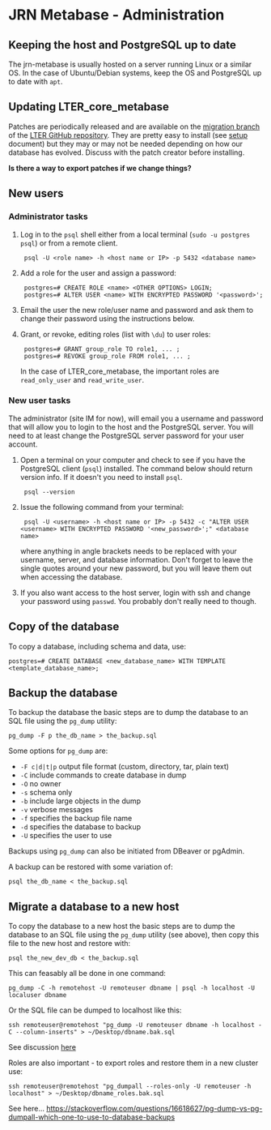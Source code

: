 # JRN Metabase - Administration

## Keeping the host and PostgreSQL up to date

The jrn-metabase is usually hosted on a server running Linux or a similar OS. In the case of Ubuntu/Debian systems, keep the OS and PostgreSQL up to date with `apt`.

## Updating LTER_core_metabase

Patches are periodically released and are available on the [migration branch]() of the [LTER GitHub repository](https://lter.github.io/LTER-core-metabase/). They are pretty easy to install (see [setup](jrn_metabase_setup.md) document) but they may or may not be needed depending on how our database has evolved. Discuss with the patch creator before installing. 

**Is there a way to export patches if we change things?**

## New users

### Administrator tasks

1. Log in to the `psql` shell either from a local terminal (`sudo -u postgres psql`) or from a remote client.

        psql -U <role name> -h <host name or IP> -p 5432 <database name>

2. Add a role for the user and assign a password:

        postgres=# CREATE ROLE <name> <OTHER OPTIONS> LOGIN;
        postgres=# ALTER USER <name> WITH ENCRYPTED PASSWORD '<password>';

3. Email the user the new role/user name and password and ask them to change their password using the instructions below.

4. Grant, or revoke, editing roles (list with `\du`) to user roles:

        postgres=# GRANT group_role TO role1, ... ;
        postgres=# REVOKE group_role FROM role1, ... ;

    In the case of LTER_core_metabase, the important roles are `read_only_user` and `read_write_user`.

### New user tasks

The administrator (site IM for now), will email you a username and password that will allow you to login to the host and the PostgreSQL server. You will need to at least change the PostgreSQL server password for your user account.

1. Open a terminal on your computer and check to see if you have the PostgreSQL client (`psql`) installed. The command below should return version info. If it doesn't you need to install `psql`.

        psql --version

2. Issue the following command from your terminal:

        psql -U <username> -h <host name or IP> -p 5432 -c "ALTER USER <username> WITH ENCRYPTED PASSWORD '<new_password>';" <database name>

    where anything in angle brackets needs to be replaced with your username, server, and database information. Don't forget to leave the single quotes around your new password, but you will leave them out when accessing the database.

3. If you also want access to the host server, login with ssh and change your password using `passwd`. You probably don't really need to though.

## Copy of the database

To copy a database, including schema and data, use:

    postgres=# CREATE DATABASE <new_database_name> WITH TEMPLATE <template_database_name>;

## Backup the database

To backup the database the basic steps are to dump the database to an SQL file using the `pg_dump` utility:

    pg_dump -F p the_db_name > the_backup.sql 

Some options for `pg_dump` are:

* `-F c|d|t|p` output file format (custom, directory, tar, plain text)
* `-C` include commands to create database in dump
* `-O` no owner
* `-s` schema only
* `-b` include large objects in the dump
* `-v` verbose messages
* `-f` specifies the backup file name
* `-d` specifies the database to backup
* `-U` specifies the user to use

Backups using `pg_dump` can also be initiated from DBeaver or pgAdmin. 

A backup can be restored with some variation of:

    psql the_db_name < the_backup.sql


## Migrate a database to a new host

To copy the database to a new host the basic steps are to dump the database to an SQL file using the `pg_dump` utility (see above), then copy this file to the new host and restore with:

    psql the_new_dev_db < the_backup.sql

This can feasably all be done in one command:

    pg_dump -C -h remotehost -U remoteuser dbname | psql -h localhost -U localuser dbname

Or the SQL file can be dumped to localhost like this:

    ssh remoteuser@remotehost "pg_dump -U remoteuser dbname -h localhost -C --column-inserts" > ~/Desktop/dbname.bak.sql

See discussion [here](https://stackoverflow.com/questions/1237725/copying-postgresql-database-to-another-server)

Roles are also important - to export roles and restore them in a new cluster use:

    ssh remoteuser@remotehost "pg_dumpall --roles-only -U remoteuser -h localhost" > ~/Desktop/dbname_roles.bak.sql

See here... https://stackoverflow.com/questions/16618627/pg-dump-vs-pg-dumpall-which-one-to-use-to-database-backups
